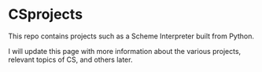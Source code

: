 # CSprojects

This repo contains projects such as a Scheme Interpreter built from Python.

I will update this page with more information about the various projects, relevant topics of CS, and others later.
